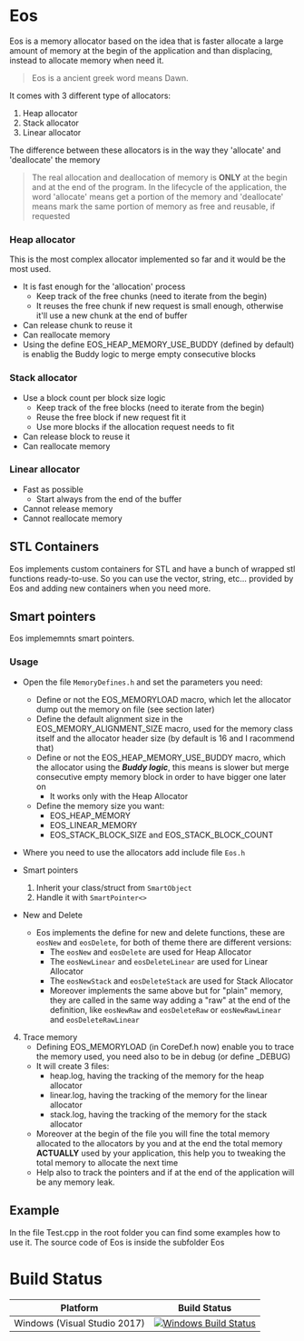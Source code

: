 # Eos

Eos is a memory allocator based on the idea that is faster allocate a large amount of memory at the begin of the application and than displacing, instead to allocate memory when need it.

> Eos is a ancient greek word means Dawn.

 
It comes with 3 different type of allocators:
1. Heap allocator
2. Stack allocator
3. Linear allocator


The difference between these allocators is in the way they 'allocate' and 'deallocate' the memory

> The real allocation and deallocation of memory is **ONLY** at the begin and at the end of the program.
> In the lifecycle of the application, the word 'allocate' means  get a portion of the memory and 'deallocate' means mark the same portion of memory as free and reusable, if requested


### Heap allocator

This is the most complex allocator implemented so far and it would be the most used.
- It is fast enough for the 'allocation' process
	- Keep track of the free chunks (need to iterate from the begin)
	- It reuses the free chunk if new request is small enough, otherwise it'll use a new chunk at the end of buffer
- Can release chunk to reuse it
- Can reallocate memory
- Using the define EOS_HEAP_MEMORY_USE_BUDDY (defined by default) is enablig the Buddy logic to merge empty consecutive blocks


### Stack allocator

- Use a block count per block size logic
	- Keep track of the free blocks (need to iterate from the begin)
	- Reuse the free block if new request fit it
	- Use more blocks if the allocation request needs to fit
- Can release block to reuse it
- Can reallocate memory


### Linear allocator

- Fast as possible
	- Start always from the end of the buffer
- Cannot release memory
- Cannot reallocate memory


## STL Containers

Eos implements custom containers for STL and have a bunch of wrapped stl functions ready-to-use.
So you can use the vector, string, etc... provided by Eos and adding new containers when you need more.


## Smart pointers

Eos implememnts smart pointers.


### Usage

- Open the file `MemoryDefines.h` and set the parameters you need:
	- Define or not the EOS_MEMORYLOAD macro, which let the allocator dump out the memory on file (see section later)
	- Define the default alignment size in the EOS_MEMORY_ALIGNMENT_SIZE macro, used for the memory class itself and the allocator header size (by default is 16 and I racommend that)
	- Define or not the EOS_HEAP_MEMORY_USE_BUDDY macro, which the allocator using the ***Buddy logic***, this means is slower but merge consecutive empty memory block in order to have bigger one later on
		- It works only with the Heap Allocator
	- Define the memory size you want:
		- EOS_HEAP_MEMORY
		- EOS_LINEAR_MEMORY
		- EOS_STACK_BLOCK_SIZE and EOS_STACK_BLOCK_COUNT

- Where you need to use the allocators add include file `Eos.h`

- Smart pointers
	1. Inherit your class/struct from `SmartObject`
	2. Handle it with `SmartPointer<>` 

- New and Delete
	- Eos implements the define for new and delete functions, these are `eosNew` and `eosDelete`, for both of theme there are different versions:
		- The `eosNew` and `eosDelete` are used for Heap Allocator
		- The `eosNewLinear` and `eosDeleteLinear` are used for Linear Allocator
		- The `eosNewStack` and `eosDeleteStack` are used for Stack Allocator
		- Moreover implements the same above but for "plain" memory, they are called in the same way adding a "raw" at the end of the definition, like `eosNewRaw` and `eosDeleteRaw` or  `eosNewRawLinear` and `eosDeleteRawLinear`

4. Trace memory
	- Defining EOS_MEMORYLOAD (in CoreDef.h now) enable you to trace the memory used, you need also to be in debug (or define _DEBUG)
	- It will create 3 files:
		- heap.log, having the tracking of the memory for the heap allocator
		- linear.log, having the tracking of the memory for the linear allocator
		- stack.log, having the tracking of the memory for the stack allocator
	- Moreover at the begin of the file you will fine the total memory allocated to the allocators by you and at the end the total memory **ACTUALLY** used by your application, this help you to tweaking the total memory to allocate the next time
	- Help also to track the pointers and if at the end of the application will be any memory leak.


## Example

In the file Test.cpp in the root folder you can find some examples how to use it.
The source code of Eos is inside the subfolder Eos


# Build Status

| Platform | Build Status |
|:--------:|:------------:|
| Windows (Visual Studio 2017) | [![Windows Build Status](https://ci.appveyor.com/api/projects/status/github/kabalmcblade/eos?branch=master&svg=true)](https://ci.appveyor.com/project/kabalmcblade/eos) |
